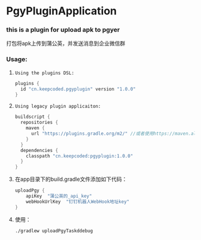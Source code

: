 # PgyPluginApplication

### this is a plugin for upload apk to pgyer

 打包将apk上传到蒲公英，并发送消息到企业微信群

### Usage:

1. `Using the plugins DSL:`

   ```groovy
   plugins {
     id "cn.keepcoded.pgyplugin" version "1.0.0"
   }
   ```

   

2. `Using legacy plugin applicaiton:`

   ```groovy
   buildscript {
     repositories {
       maven {
         url "https://plugins.gradle.org/m2/" //或者使用https://maven.aliyun.com/repository/gradle-plugin
       }
     }
     dependencies {
       classpath "cn.keepcoded:pgyplugin:1.0.0"
     }
   }
   ```

3. 在app目录下的build.gradle文件添加如下代码：
   ```groovy
   uploadPgy {
       apiKey  "蒲公英的_api_key"
       webHookUrlKey  "钉钉机器人WebHook地址key"
   }
   ```

4. 使用：

   ```
   ./gradlew uploadPgyTaskddebug
   ```



